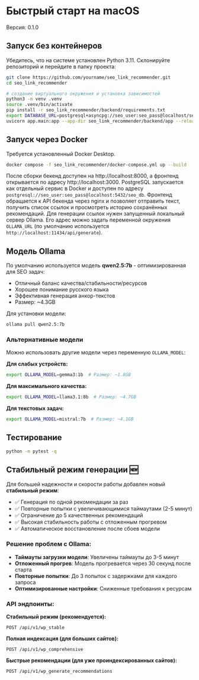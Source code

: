 # Быстрый старт на macOS

Версия: 0.1.0

## Запуск без контейнеров

Убедитесь, что на системе установлен Python 3.11.
Склонируйте репозиторий и перейдите в папку проекта:

```bash
git clone https://github.com/yourname/seo_link_recommender.git
cd seo_link_recommender
```

```bash
# создание виртуального окружения и установка зависимостей
python3 -m venv .venv
source .venv/bin/activate
pip install -r seo_link_recommender/backend/requirements.txt
export DATABASE_URL=postgresql+asyncpg://seo_user:seo_pass@localhost/seo_db
uvicorn app.main:app --app-dir seo_link_recommender/backend/app --reload
```

## Запуск через Docker

Требуется установленный Docker Desktop.

```bash
docker compose -f seo_link_recommender/docker-compose.yml up --build
```

После сборки бекенд доступен на http://localhost:8000, а фронтенд
открывается по адресу http://localhost:3000. PostgreSQL запускается как
отдельный сервис в Docker и доступен по адресу
`postgresql://seo_user:seo_pass@localhost:5432/seo_db`.
Фронтенд обращается к API бекенда через nginx и позволяет отправить текст,
получить список ссылок и просмотреть историю сохранённых рекомендаций.
Для генерации ссылок нужен запущенный локальный сервер Ollama. Его адрес можно
задать переменной окружения `OLLAMA_URL` (по умолчанию используется
`http://localhost:11434/api/generate`).

## Модель Ollama

По умолчанию используется модель **qwen2.5:7b** - оптимизированная для SEO задач:
- Отличный баланс качества/стабильности/ресурсов
- Хорошее понимание русского языка  
- Эффективная генерация анкор-текстов
- Размер: ~4.3GB

Для установки модели:
```bash
ollama pull qwen2.5:7b
```

### Альтернативные модели

Можно использовать другие модели через переменную `OLLAMA_MODEL`:

**Для слабых устройств:**
```bash
export OLLAMA_MODEL=gemma3:1b  # Размер: ~1.8GB
```

**Для максимального качества:**
```bash
export OLLAMA_MODEL=llama3.1:8b  # Размер: ~4.7GB
```

**Для текстовых задач:**
```bash
export OLLAMA_MODEL=mistral:7b  # Размер: ~4.1GB
```

## Тестирование

```bash
python -m pytest -q
```

## Стабильный режим генерации 🆕

Для большей надежности и скорости работы добавлен новый **стабильный режим**:

- ✅ Генерация по одной рекомендации за раз
- ✅ Повторные попытки с увеличивающимися таймаутами (2-5 минут)
- ✅ Ограничение до 5 качественных рекомендаций
- ✅ Высокая стабильность работы с отложенным прогревом
- ✅ Автоматическое восстановление после сбоев модели

### Решение проблем с Ollama:
- **Таймауты загрузки модели**: Увеличены таймауты до 3-5 минут
- **Отложенный прогрев**: Модель прогревается через 30 секунд после старта
- **Повторные попытки**: До 3 попыток с задержками для каждого запроса
- **Оптимизированные настройки**: Сниженные требования к ресурсам

### API эндпоинты:

**Стабильный режим (рекомендуется):**
```
POST /api/v1/wp_stable
```

**Полная индексация (для больших сайтов):**
```
POST /api/v1/wp_comprehensive
```

**Быстрые рекомендации (для уже проиндексированных сайтов):**
```
POST /api/v1/wp_generate_recommendations
```
